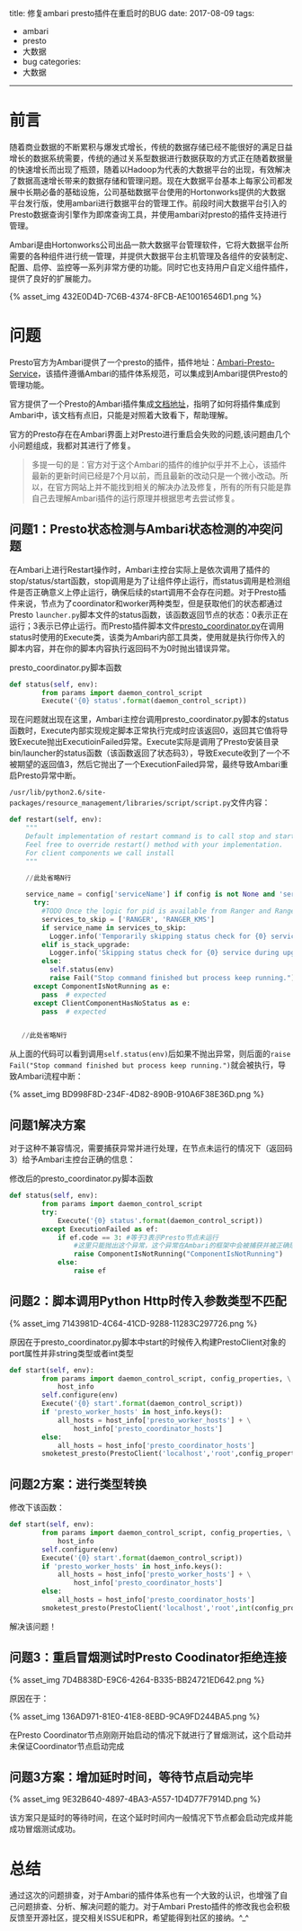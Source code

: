 title: 修复ambari presto插件在重启时的BUG
date: 2017-08-09
tags:
 - ambari
 - presto
 - 大数据
 - bug
categories:
 - 大数据

---

# 前言

随着商业数据的不断累积与爆发式增长，传统的数据存储已经不能很好的满足日益增长的数据系统需要，传统的通过关系型数据进行数据获取的方式正在随着数据量的快速增长而出现了瓶颈，随着以Hadoop为代表的大数据平台的出现，有效解决了数据高速增长带来的数据存储和管理问题。现在大数据平台基本上每家公司都发展中长期必备的基础设施，公司基础数据平台使用的Hortonworks提供的大数据平台发行版，使用ambari进行数据平台的管理工作。前段时间大数据平台引入的Presto数据查询引擎作为即席查询工具，并使用ambari对presto的插件支持进行管理。

Ambari是由Hortonworks公司出品一款大数据平台管理软件，它将大数据平台所需要的各种组件进行统一管理，并提供大数据平台主机管理及各组件的安装制定、配置、启停、监控等一系列非常方便的功能。同时它也支持用户自定义组件插件，提供了良好的扩展能力。

<!-- more -->

{% asset_img 432E0D4D-7C6B-4374-8FCB-AE10016546D1.png %}

# 问题

Presto官方为Ambari提供了一个presto的插件，插件地址：[Ambari-Presto-Service](https://github.com/prestodb/ambari-presto-service)，该插件遵循Ambari的插件体系规范，可以集成到Ambari提供Presto的管理功能。

官方提供了一个Presto的Ambari插件集成[文档地址](https://prestodb.io/ambari-presto-service/getting-started.html#)，指明了如何将插件集成到Ambari中，该文档有点旧，只能是对照着大致看下，帮助理解。

官方的Presto存在在Ambari界面上对Presto进行重启会失败的问题,该问题由几个小问题组成，我都对其进行了修复。

> 多提一句的是：官方对于这个Ambari的插件的维护似乎并不上心，该插件最新的更新时间已经是7个月以前，而且最新的改动只是一个微小改动。所以，在官方网站上并不能找到相关的解决办法及修复，所有的所有只能是靠自己去理解Ambari插件的运行原理并根据思考去尝试修复。

## 问题1：Presto状态检测与Ambari状态检测的冲突问题

在Ambari上进行Restart操作时，Ambari主控台实际上是依次调用了插件的stop/status/start函数，stop调用是为了让组件停止运行，而status调用是检测组件是否正确意义上停止运行，确保后续的start调用不会存在问题。对于Presto插件来说，节点为了coordinator和worker两种类型，但是获取他们的状态都通过Presto `launcher.py`脚本文件的status函数，该函数返回节点的状态：0表示正在运行；3表示已停止运行。而Presto插件脚本文件[presto_coordinator.py](https://github.com/prestodb/ambari-presto-service/blob/master/package/scripts/presto_coordinator.py)在调用status时使用的Execute类，该类为Ambari内部工具类，使用就是执行你传入的脚本内容，并在你的脚本内容执行返回码不为0时抛出错误异常。

presto_coordinator.py脚本函数

```python
def status(self, env):
        from params import daemon_control_script
        Execute('{0} status'.format(daemon_control_script))
```

现在问题就出现在这里，Ambari主控台调用presto_coordinator.py脚本的status函数时，Execute内部实现规定脚本正常执行完成时应该返回0，返回其它值将导致Execute抛出ExecutioinFailed异常。Execute实际是调用了Presto安装目录bin/launcher的status函数（该函数返回了状态码3），导致Execute收到了一个不被期望的返回值3，然后它抛出了一个ExecutionFailed异常，最终导致Ambari重启Presto异常中断。

  `/usr/lib/python2.6/site-packages/resource_management/libraries/script/script.py`文件内容：

```python
def restart(self, env):
    """
    Default implementation of restart command is to call stop and start methods
    Feel free to override restart() method with your implementation.
    For client components we call install
    """
     
    //此处省略N行

    service_name = config['serviceName'] if config is not None and 'serviceName' in config else None
      try:
        #TODO Once the logic for pid is available from Ranger and Ranger KMS code, will remove the below if block.
        services_to_skip = ['RANGER', 'RANGER_KMS']
        if service_name in services_to_skip:
          Logger.info('Temporarily skipping status check for {0} service only.'.format(service_name))
        elif is_stack_upgrade:
          Logger.info('Skipping status check for {0} service during upgrade'.format(service_name))
        else:
          self.status(env)
          raise Fail("Stop command finished but process keep running.")
      except ComponentIsNotRunning as e:
        pass  # expected
      except ClientComponentHasNoStatus as e:
        pass  # expected


   //此处省略N行


```
从上面的代码可以看到调用`self.status(env)`后如果不抛出异常，则后面的`raise Fail("Stop command finished but process keep running.")`就会被执行，导致Ambari流程中断：

{% asset_img BD998F8D-234F-4D82-890B-910A6F38E36D.png %}

## 问题1解决方案

对于这种不兼容情况，需要捕获异常并进行处理，在节点未运行的情况下（返回码3）给予Ambari主控台正确的信息：

修改后的presto_coordinator.py脚本函数
```python
def status(self, env):
        from params import daemon_control_script
        try:
            Execute('{0} status'.format(daemon_control_script))
        except ExecutionFailed as ef:
            if ef.code == 3: #等于3表示Presto节点未运行
                #这里只能抛出这个异常，这个异常在Ambari的框架中会被捕获并被正确理解和处理
                raise ComponentIsNotRunning("ComponentIsNotRunning") 
            else:
                raise ef
```

## 问题2：脚本调用Python Http时传入参数类型不匹配

{% asset_img 7143981D-4C64-41CD-9288-11283C297726.png %}

原因在于presto_coordinator.py脚本中start的时候传入构建PrestoClient对象的port属性并非string类型或者int类型

```python
def start(self, env):
        from params import daemon_control_script, config_properties, \
            host_info
        self.configure(env)
        Execute('{0} start'.format(daemon_control_script))
        if 'presto_worker_hosts' in host_info.keys():
            all_hosts = host_info['presto_worker_hosts'] + \
                host_info['presto_coordinator_hosts']
        else:
            all_hosts = host_info['presto_coordinator_hosts']
        smoketest_presto(PrestoClient('localhost','root',config_properties['http-server.http.port']),all_hosts)

```
## 问题2方案：进行类型转换

修改下该函数： 
```python
def start(self, env):
        from params import daemon_control_script, config_properties, \
            host_info
        self.configure(env)
        Execute('{0} start'.format(daemon_control_script))
        if 'presto_worker_hosts' in host_info.keys():
            all_hosts = host_info['presto_worker_hosts'] + \
                host_info['presto_coordinator_hosts']
        else:
            all_hosts = host_info['presto_coordinator_hosts']
        smoketest_presto(PrestoClient('localhost','root',int(config_properties['http-server.http.port']),all_hosts)
```
解决该问题！

## 问题3：重启冒烟测试时Presto Coodinator拒绝连接

{% asset_img 7D4B838D-E9C6-4264-B335-BB24721ED642.png %}

原因在于：

{% asset_img 136AD971-81E0-41E8-8EBD-9CA9FD244BA5.png %}

在Presto Coordinator节点刚刚开始启动的情况下就进行了冒烟测试，这个启动并未保证Coordinator节点启动完成

## 问题3方案：增加延时时间，等待节点启动完毕

{% asset_img 9E32B640-4897-4BA3-A557-1D4D77F7914D.png %}

该方案只是延时的等待时间，在这个延时时间内一般情况下节点都会启动完成并能成功冒烟测试成功。

# 总结

通过这次的问题排查，对于Ambari的插件体系也有一个大致的认识，也增强了自己问题排查、分析、解决问题的能力。对于Ambari Presto插件的修改我也会积极反馈至开源社区，提交相关ISSUE和PR，希望能得到社区的接纳。^_^


